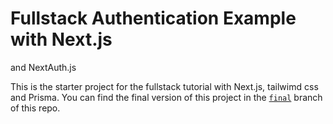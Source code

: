 # Fullstack Authentication Example with Next.js
 and NextAuth.js

This is the starter project for the fullstack 
tutorial with Next.js, tailwimd css and Prisma. You can find 
the final version of this project in the
 [`final`](https://github.com/prisma/blogr-nextjs-prisma/tree/final)
 branch of this repo.
